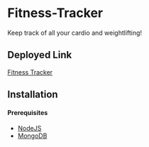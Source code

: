 # Fitness-Tracker
Keep track of all your cardio and weightlifting!
## Deployed Link

[Fitness Tracker](https://fitness-tracker-v.herokuapp.com/)

## Installation

#### Prerequisites
* [NodeJS](https://nodejs.org)
* [MongoDB](https://mongodb.com)

